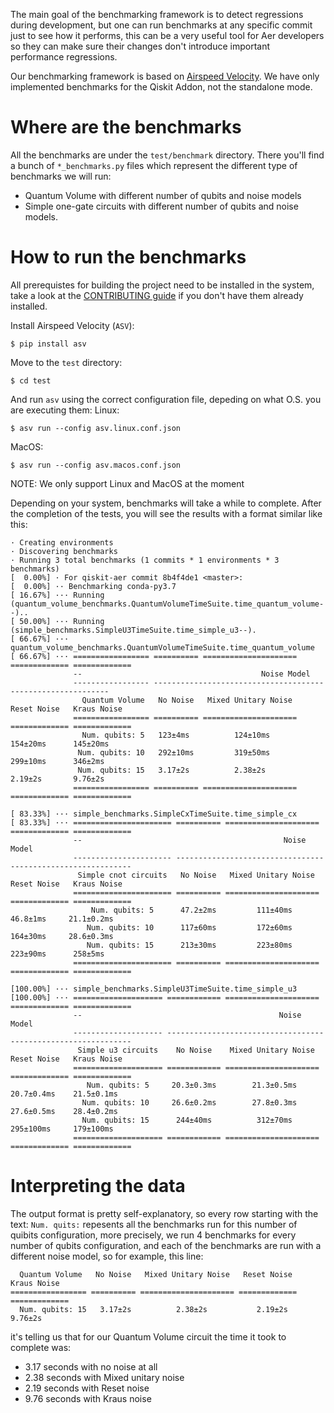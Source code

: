 The main goal of the benchmarking framework is to detect regressions during development, but one can run benchmarks at any specific commit just to see how it performs, this can be a very useful tool for Aer developers so they can make sure their changes don't introduce important performance regressions.

Our benchmarking framework is based on [Airspeed Velocity](https://asv.readthedocs.io/).
We have only implemented benchmarks for the Qiskit Addon, not the standalone mode.

# Where are the benchmarks
All the benchmarks are under the `test/benchmark` directory.
There you'll find a bunch of `*_benchmarks.py` files which represent the different type of benchmarks we will run:
- Quantum Volume with different number of qubits and noise models
- Simple one-gate circuits with different number of qubits and noise models.


# How to run the benchmarks
All prerequistes for building the project need to be installed in the system, take a look at the [CONTRIBUTING guide](.github/CONTRIBUTING.md) if you don't have them already installed.

Install Airspeed Velocity (`ASV`):
```
$ pip install asv
```

Move to the `test` directory:
```
$ cd test
```

And run `asv` using the correct configuration file, depeding on what O.S. you are executing them:
Linux:
```
$ asv run --config asv.linux.conf.json
```

MacOS:
```
$ asv run --config asv.macos.conf.json
```

NOTE: We only support Linux and MacOS at the moment

Depending on your system, benchmarks will take a while to complete.
After the completion of the tests, you will see the results with a format similar like this:
```
· Creating environments
· Discovering benchmarks
· Running 3 total benchmarks (1 commits * 1 environments * 3 benchmarks)
[  0.00%] · For qiskit-aer commit 8b4f4de1 <master>:
[  0.00%] ·· Benchmarking conda-py3.7
[ 16.67%] ··· Running (quantum_volume_benchmarks.QuantumVolumeTimeSuite.time_quantum_volume--)..
[ 50.00%] ··· Running (simple_benchmarks.SimpleU3TimeSuite.time_simple_u3--).
[ 66.67%] ··· quantum_volume_benchmarks.QuantumVolumeTimeSuite.time_quantum_volume
[ 66.67%] ··· ================= ========== ===================== ============= =============
              --                                        Noise Model                         
              ----------------- ------------------------------------------------------------
                Quantum Volume   No Noise   Mixed Unitary Noise   Reset Noise   Kraus Noise 
              ================= ========== ===================== ============= =============
                Num. qubits: 5   123±4ms          124±10ms          154±20ms      145±20ms  
               Num. qubits: 10   292±10ms         319±50ms          299±10ms      346±2ms   
               Num. qubits: 15   3.17±2s          2.38±2s           2.19±2s       9.76±2s   
              ================= ========== ===================== ============= =============

[ 83.33%] ··· simple_benchmarks.SimpleCxTimeSuite.time_simple_cx
[ 83.33%] ··· ====================== ========== ===================== ============= =============
              --                                             Noise Model                         
              ---------------------- ------------------------------------------------------------
               Simple cnot circuits   No Noise   Mixed Unitary Noise   Reset Noise   Kraus Noise 
              ====================== ========== ===================== ============= =============
                  Num. qubits: 5      47.2±2ms         111±40ms          46.8±1ms     21.1±0.2ms 
                 Num. qubits: 10      117±60ms         172±60ms          164±30ms     28.6±0.3ms 
                 Num. qubits: 15      213±30ms         223±80ms          223±90ms      258±5ms   
              ====================== ========== ===================== ============= =============

[100.00%] ··· simple_benchmarks.SimpleU3TimeSuite.time_simple_u3
[100.00%] ··· ==================== ============ ===================== ============= =============
              --                                            Noise Model                          
              -------------------- --------------------------------------------------------------
               Simple u3 circuits    No Noise    Mixed Unitary Noise   Reset Noise   Kraus Noise 
              ==================== ============ ===================== ============= =============
                 Num. qubits: 5     20.3±0.3ms        21.3±0.5ms        20.7±0.4ms    21.5±0.1ms 
                Num. qubits: 10     26.6±0.2ms        27.8±0.3ms        27.6±0.5ms    28.4±0.2ms 
                Num. qubits: 15      244±40ms          312±70ms         295±100ms     179±100ms  
              ==================== ============ ===================== ============= =============

```

# Interpreting the data

The output format is pretty self-explanatory, so every row starting with the text: `Num. quits:` repesents all the benchmarks run for this number of quibits configuration, more precisely, we run 4 benchmarks for every number of qubits configuration, and each of the benchmarks are run with a different noise model, so for example, this line:
```
  Quantum Volume   No Noise   Mixed Unitary Noise   Reset Noise   Kraus Noise
================= ========== ===================== ============= =============
  Num. qubits: 15   3.17±2s          2.38±2s           2.19±2s       9.76±2s
```
it's telling us that for our Quantum Volume circuit the time it took to complete was:
- 3.17 seconds with no noise at all
- 2.38 seconds with Mixed unitary noise
- 2.19 seconds with Reset noise
- 9.76 seconds with Kraus noise

